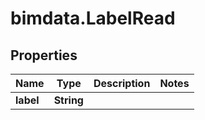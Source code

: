 # bimdata.LabelRead

## Properties

Name | Type | Description | Notes
------------ | ------------- | ------------- | -------------
**label** | **String** |  | 


